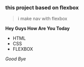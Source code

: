 ### this project based on flexbox

> i make nav with flexbox

**Hey Guys How Are You Today**

- HTML
- CSS
- FLEXBOX

_Good Bye_
